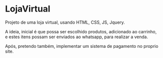 # LojaVirtual
Projeto de uma loja virtual, usando HTML, CSS, JS, Jquery.


A ideia, inicial é que possa ser escolhido produtos, adicionado ao carrinho, e estes itens possam ser enviados ao whatsapp, para realizar a venda.

Após, pretendo também, implementar um sistema de pagamento no proprio site. 
